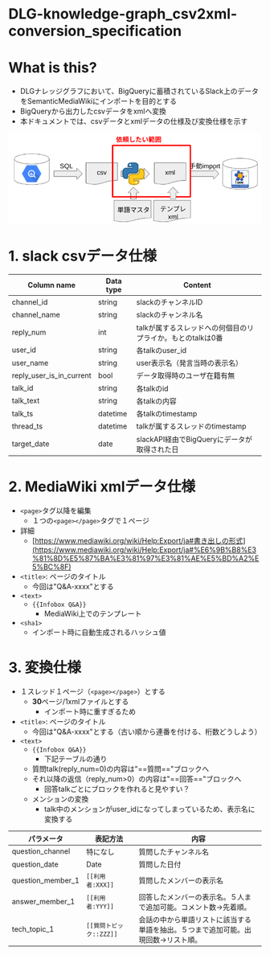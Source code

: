 # DLG-knowledge-graph_csv2xml-conversion_specification

# What is this?

- DLGナレッジグラフにおいて、BigQueryに蓄積されているSlack上のデータをSemanticMediaWikiにインポートを目的とする
- BigQueryから出力したcsvデータをxmlへ変換
- 本ドキュメントでは、csvデータとxmlデータの仕様及び変換仕様を示す

![conversion_specification/conversion_flow.png](conversion_specification/conversion_flow.png)

# 1. slack csvデータ仕様

|Column name|Data type|Content|
|-----------|---------|-------|
|channel_id |string   |slackのチャンネルID|
|channel_name|string|slackのチャンネル名|
|reply_num|int|talkが属するスレッドへの何個目のリプライか。もとのtalkは0番|
|user_id|string|各talkのuser_id|
|user_name|string|user表示名（発言当時の表示名）|
|reply_user_is_in_current|bool|データ取得時のユーザ在籍有無|
|talk_id|string|各talkのid|
|talk_text|string|各talkの内容|
|talk_ts|datetime|各talkのtimestamp|
|thread_ts|datetime|talkが属するスレッドのtimestamp|
|target_date|date|slackAPI経由でBigQueryにデータが取得された日|

# 2. MediaWiki xmlデータ仕様

- `<page>`タグ以降を編集
    - １つの`<page></page>`タグで１ページ
- 詳細
    - [https://www.mediawiki.org/wiki/Help:Export/ja#書き出しの形式](https://www.mediawiki.org/wiki/Help:Export/ja#%E6%9B%B8%E3%81%8D%E5%87%BA%E3%81%97%E3%81%AE%E5%BD%A2%E5%BC%8F)
- `<title>`: ページのタイトル
    - 今回は"Q&A-xxxx"とする
- `<text>`
    - `{{Infobox Q&A}}`
        - MediaWiki上でのテンプレート
- `<sha1>`
    - インポート時に自動生成されるハッシュ値

# 3. 変換仕様

- １スレッド１ページ（`<page></page>`）とする
    - **30**ページ/1xmlファイルとする
        - インポート時に重すぎるため
- `<title>`: ページのタイトル
    - 今回は"Q&A-xxxx"とする（古い順から連番を付ける、桁数どうしよう）
- `<text>`
    - `{{Infobox Q&A}}`
        - 下記テーブルの通り
    - 質問talk(reply_num=0)の内容は"==質問=="ブロックへ
    - それ以降の返信（reply_num>0）の内容は"==回答=="ブロックへ
        - 回答talkごとにブロックを作れると見やすい？
    - メンションの変換
        - talk中のメンションがuser_idになってしまっているため、表示名に変換する

|パラメータ|表記方法|内容|
|---------|------|----|
|question_channel|特になし|質問したチャンネル名|
|question_date|Date|質問した日付|
|question_member_1|`[[利用者:XXX]]`|質問したメンバーの表示名|
|answer_member_1|`[[利用者:YYY]]`|回答したメンバーの表示名。５人まで追加可能。コメント数→先着順。|
|tech_topic_1|`[[質問トピック::ZZZ]]`|会話の中から単語リストに該当する単語を抽出。５つまで追加可能。出現回数→リスト順。|
